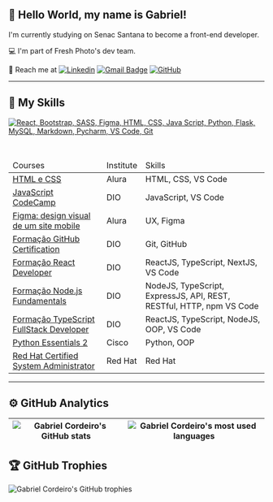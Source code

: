 ## 💜 Hello World, my name is Gabriel!

I'm currently studying on Senac Santana to become a front-end developer.

💻 I'm part of Fresh Photo's dev team.

💬 Reach me at 
[![Linkedin](https://img.shields.io/badge/-gabrielfrcordeiro-blue?style=flat-square&logo=linkedin&logoColor=white&link=https://www.linkedin.com/in/gabrielfrcordeiro/)](https://www.linkedin.com/in/gabrielfrcordeiro/) 
[![Gmail Badge](https://img.shields.io/badge/-gabrielfrcor@gmail.com-006bed?style=flat-square&logo=Gmail&logoColor=white&link=mailto:gabrielfrcor@gmail.com)](mailto:gabrielfrcor@gmail.com) 
[![GitHub](https://img.shields.io/github/followers/GabrielFRCordeiro?label=follow&style=social)](https://github.com/GabrielFRCordeiro)

---

## 🚀 My Skills
[![React, Bootstrap, SASS, Figma, HTML, CSS, Java Script, Python, Flask, MySQL, Markdown, Pycharm, VS Code, Git](https://skillicons.dev/icons?i=html,css,javascript,git,vscode,figma,illustrator,photoshop,bootstrap,react,next,typescript,nodejs,express,python,flask,mysql,sass&perline=9)](https://skillicons.dev)

<br>

<table>
          <thead>
                    <tr>
                              <td>Courses</td>
                              <td>Institute</td>
                              <td>Skills</td>
                    </tr>
          </thead>
          <tbody>
                    <tr>
                              <td><a href="https://cursos.alura.com.br/degree/certificate/e0c73d06-74fb-4c8a-92a2-85aa1b211595">HTML e CSS</a></td>
                              <td>Alura</td>
                              <td>HTML, CSS, VS Code</td>
                    </tr>
                    <tr>
                              <td><a href="https://hermes.digitalinnovation.one/certificates/8164CFA6.pdf?_gl=1*189283s*_ga*MTM0ODQ0OTk5Mi4xNjY5NjUwMTUy*_ga_7GXMH3CQ72*MTY3ODk2Nzc4MC4zMy4xLjE2Nzg5Njk5ODUuNTUuMC4w">JavaScript CodeCamp</a></td>
                              <td>DIO</td>
                              <td>JavaScript, VS Code</td>
                    </tr>
                    <tr>
                              <td><a href="https://cursos.alura.com.br/certificate/7da5a1ee-f0c2-4a7e-a218-30af06f770db">Figma: design visual de um site mobile</a></td>
                              <td>Alura</td>
                              <td>UX, Figma</td>
                    </tr>
                    <tr>
                              <td><a href="https://hermes.dio.me/certificates/N5ANLF0R.pdf">Formação GitHub Certification</a></td>
                              <td>DIO</td>
                              <td>Git, GitHub</td>
                    </tr>
                    <tr>
                              <td><a href="https://hermes.dio.me/certificates/KUAXNWA4.pdf">Formação React Developer</a></td>
                              <td>DIO</td>
                              <td>ReactJS, TypeScript, NextJS, VS Code</td>
                    </tr>
                     <tr>
                              <td><a href="https://hermes.dio.me/certificates/IMLKLJLO.pdf">Formação Node.js Fundamentals</a></td>
                              <td>DIO</td>
                              <td>NodeJS, TypeScript, ExpressJS, API, REST, RESTful, HTTP, npm VS Code</td>
                    </tr>
                    <tr>
                              <td><a href="https://hermes.dio.me/certificates/CZZSJYA9.pdf">Formação TypeScript FullStack Developer</a></td>
                              <td>DIO</td>
                              <td>ReactJS, TypeScript, NodeJS, OOP, VS Code</td>
                    </tr>
                    <tr>
                              <td><a href="https://www.credly.com/badges/0ceb1628-de99-41b0-9f90-d272216c8305/public_url">Python Essentials 2</a></td>
                              <td>Cisco</td>
                              <td>Python, OOP</td>
                    </tr>
                    <tr>
                              <td><a href="https://rha.ole.redhat.com/rha/api/certificates/attendance/uuid/20333c43-6fc8-44d4-85a0-01abafe18dd1">Red Hat Certified System Administrator</a></td>
                              <td>Red Hat</td>
                              <td>Red Hat</td>
                    </tr>
          </tbody>       
</table>

---

## ⚙️ GitHub Analytics
| ![Gabriel Cordeiro's GitHub stats](https://github-readme-stats.vercel.app/api?username=GabrielFRCordeiro&show_icons=true&theme=gruvbox&hide_border=true) | ![Gabriel Cordeiro's most used languages](https://github-readme-stats.vercel.app/api/top-langs/?username=GabrielFRCordeiro&layout=donut&theme=gruvbox&hide_border=true) |
| --- | --- |


## 🏆 GitHub Trophies
![Gabriel Cordeiro's GitHub trophies](https://github-profile-trophy.vercel.app/?username=GabrielFRCordeiro&row=1&column=5&theme=gruvbox&no-frame=true)
